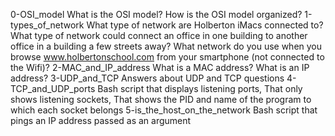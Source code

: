 0-OSI_model 	What is the OSI model? How is the OSI model organized?
1-types_of_network 	What type of network are Holberton iMacs connected to? What type of network could connect an office in one building to another office in a building a few streets away? What network do you use when you browse www.holbertonschool.com from your smartphone (not connected to the Wifi)?
2-MAC_and_IP_address 	What is a MAC address? What is an IP address?
3-UDP_and_TCP 	Answers about UDP and TCP questions
4-TCP_and_UDP_ports 	Bash script that displays listening ports, That only shows listening sockets, That shows the PID and name of the program to which each socket belongs
5-is_the_host_on_the_network 	Bash script that pings an IP address passed as an argument
